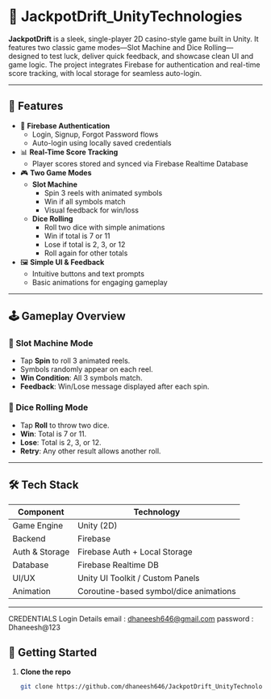 # 🎰 JackpotDrift_UnityTechnologies

**JackpotDrift** is a sleek, single-player 2D casino-style game built in Unity. It features two classic game modes—Slot Machine and Dice Rolling—designed to test luck, deliver quick feedback, and showcase clean UI and game logic. The project integrates Firebase for authentication and real-time score tracking, with local storage for seamless auto-login.

---

## 🧩 Features

- 🔐 **Firebase Authentication**
  - Login, Signup, Forgot Password flows
  - Auto-login using locally saved credentials
- 📊 **Real-Time Score Tracking**
  - Player scores stored and synced via Firebase Realtime Database
- 🎮 **Two Game Modes**
  - **Slot Machine**
    - Spin 3 reels with animated symbols
    - Win if all symbols match
    - Visual feedback for win/loss
  - **Dice Rolling**
    - Roll two dice with simple animations
    - Win if total is 7 or 11
    - Lose if total is 2, 3, or 12
    - Roll again for other totals
- 🖼️ **Simple UI & Feedback**
  - Intuitive buttons and text prompts
  - Basic animations for engaging gameplay

---

## 🕹️ Gameplay Overview

### 🎰 Slot Machine Mode
- Tap **Spin** to roll 3 animated reels.
- Symbols randomly appear on each reel.
- **Win Condition**: All 3 symbols match.
- **Feedback**: Win/Lose message displayed after each spin.

### 🎲 Dice Rolling Mode
- Tap **Roll** to throw two dice.
- **Win**: Total is 7 or 11.
- **Lose**: Total is 2, 3, or 12.
- **Retry**: Any other result allows another roll.

---

## 🛠️ Tech Stack

| Component         | Technology         |
|------------------|--------------------|
| Game Engine       | Unity (2D)         |
| Backend           | Firebase           |
| Auth & Storage    | Firebase Auth + Local Storage |
| Database          | Firebase Realtime DB |
| UI/UX             | Unity UI Toolkit / Custom Panels |
| Animation         | Coroutine-based symbol/dice animations |

---
CREDENTIALS
Login Details
email : dhaneesh646@gmail.com
password : Dhaneesh@123

## 🚀 Getting Started

1. **Clone the repo**
   ```bash
   git clone https://github.com/dhaneesh646/JackpotDrift_UnityTechnologies.git

